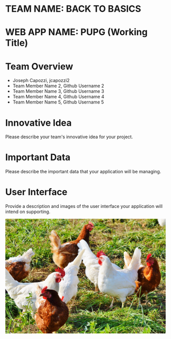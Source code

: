 # TEAM NAME: BACK TO BASICS

# WEB APP NAME: PUPG (Working Title)

# Team Overview

* Joseph Capozzi, jcapozzi2
* Team Member Name 2, Github Username 2
* Team Member Name 3, Github Username 3
* Team Member Name 4, Github Username 4
* Team Member Name 5, Github Username 5

# Innovative Idea

Please describe your team's innovative idea for your project.

# Important Data

Please describe the important data that your application will be managing.

# User Interface

Provide a description and images of the user interface your
application will intend on supporting.

![example image](imgs/chick.jpg)

